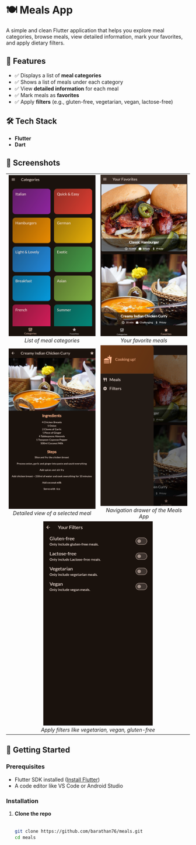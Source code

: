 # 🍽️ Meals App

A simple and clean Flutter application that helps you explore meal categories, browse meals, view detailed information, mark your favorites, and apply dietary filters.

## 📱 Features

- ✅ Displays a list of **meal categories**
- ✅ Shows a list of meals under each category
- ✅ View **detailed information** for each meal
- ✅ Mark meals as **favorites**
- ✅ Apply **filters** (e.g., gluten-free, vegetarian, vegan, lactose-free)

## 🛠️ Tech Stack

- **Flutter**
- **Dart**

## 📸 Screenshots

<div align="center">

<table>
  <tr>
    <td align="center">
      <img src="ss/categories.png" style="max-width: 100%; width: 300px;" alt="Meal Categories"/><br/>
      <i>List of meal categories</i>
    </td>
    <td align="center">
      <img src="ss/favorites.png" style="max-width: 100%; width: 300px;" alt="Favorite Meals"/><br/>
      <i>Your favorite meals</i>
    </td>
  </tr>
  <tr>
    <td align="center">
      <img src="ss/meal_details.png" style="max-width: 100%; width: 300px;" alt="Meal Details"/><br/>
      <i>Detailed view of a selected meal</i>
    </td>
    <td align="center">
      <img src="ss/app_drawer.png" style="max-width: 100%; width: 300px;" alt="App Drawer"/><br/>
      <i>Navigation drawer of the Meals App</i>
    </td>
  </tr>
  <tr>
    <td align="center" colspan="2">
      <img src="ss/filters.png" style="max-width: 100%; width: 300px;" alt="Filters"/><br/>
      <i>Apply filters like vegetarian, vegan, gluten-free</i>
    </td>
  </tr>
</table>

</div>

## 🚀 Getting Started

### Prerequisites

- Flutter SDK installed ([Install Flutter](https://flutter.dev/docs/get-started/install))
- A code editor like VS Code or Android Studio

### Installation

1. **Clone the repo**
   ```bash
   
   git clone https://github.com/barathan76/meals.git
   cd meals
